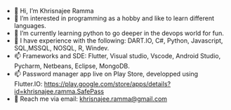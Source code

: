 - 👋 Hi, I’m Khrisnajee Ramma
- 👀 I’m interested in programming as a hobby and like to learn different languages.
- 🌱 I’m currently learning python to go deeper in the devops world for fun.
- 💞️ I have experience with the following: DART.IO, C#, Python, Javascript, SQL,MSSQL, NOSQL, R, Windev.
- 📫 Frameworks and SDE: Flutter, Visual studio, Vscode, Android Studio, Pycharm, Netbeans, Eclipse, MongoDB.
- 📫 Password manager app live on Play Store, developped using Flutter.IO: https://play.google.com/store/apps/details?id=khrisnajee.ramma.SafePass
- 👀 Reach me via email: khrisnajee.ramma@gmail.com

<!---
khrisRa/khrisRa is a ✨ special ✨ repository because its `README.md` (this file) appears on your GitHub profile.
You can click the Preview link to take a look at your changes.
--->
